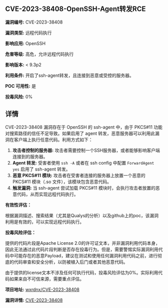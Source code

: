 ## CVE-2023-38408-OpenSSH-Agent转发RCE

**漏洞编号:** CVE-2023-38408

**漏洞类型:** 远程代码执行

**影响应用:** OpenSSH

**危害等级:** 高危，允许远程代码执行

**影响版本:** < 9.3p2

**利用条件:** 开启了ssh-agent转发，且连接到恶意或受控的服务器。

**POC 可用性:** 是

**投毒风险:** 0%

## 详情

CVE-2023-38408 漏洞存在于 OpenSSH 的 ssh-agent 中，由于 PKCS#11 功能对搜索路径的信任不足导致。如果启用了 agent 转发，恶意服务器可以利用此漏洞在客户端上执行任意代码。利用方式如下：

1.  **攻击者控制的服务器:** 攻击者需要控制一个SSH服务器，或者能够影响客户端连接到的服务器。
2.  **Agent 转发:**  受害者使用 `ssh -A` 或者在 ssh config 中配置 `ForwardAgent yes` 启用了 ssh-agent 转发。
3.  **恶意 PKCS#11 模块:** 攻击者在受害者连接的服务器上放置一个恶意的 PKCS#11 模块（.so 文件），该模块包含恶意代码。
4.  **触发漏洞:** 当 ssh-agent 尝试加载 PKCS#11 模块时，会执行攻击者放置的恶意代码，从而实现远程代码执行。

**有效性评估：**

根据漏洞描述、搜索结果（尤其是Qualys的分析）以及github上的poc，该漏洞利用是有效的，可以实现远程代码执行。

**投毒风险评估：**

提供的代码片段是Apache License 2.0的许可证文本，并非漏洞利用代码本身，因此无法通过此代码片段判断是否存在投毒行为。但是，需要警惕实际漏洞利用代码中可能存在的恶意Payload，建议在测试和使用任何漏洞利用代码之前，进行彻底的代码审查和安全分析，以防被植入后门或者其他恶意代码。

由于提供的license文本不涉及任何可执行代码，投毒风险评估为0%。实际利用代码如果来自不可信来源，需要重点评估。

**项目地址:** [wxrdnx/CVE-2023-38408](https://github.com/wxrdnx/CVE-2023-38408)

**漏洞详情:** [CVE-2023-38408](https://nvd.nist.gov/vuln/detail/CVE-2023-38408)
